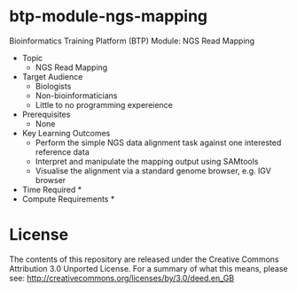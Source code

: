 # btp-module-ngs-mapping
Bioinformatics Training Platform (BTP) Module: NGS Read Mapping

  * Topic
    * NGS Read Mapping
  * Target Audience
    * Biologists
	* Non-bioinformaticians
	* Little to no programming expereience
  * Prerequisites
    * None
  * Key Learning Outcomes
    * Perform the simple NGS data alignment task against one interested reference data
    * Interpret and manipulate the mapping output using SAMtools
    * Visualise the alignment via a standard genome browser, e.g. IGV browser
  * Time Required
    * 
  * Compute Requirements
    * 

License
=======
The contents of this repository are released under the Creative Commons
Attribution 3.0 Unported License. For a summary of what this means,
please see:
http://creativecommons.org/licenses/by/3.0/deed.en_GB
